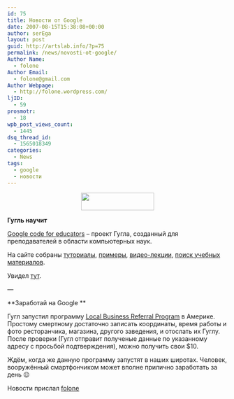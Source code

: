 ```yaml
---
id: 75
title: Новости от Google
date: 2007-08-15T15:38:08+00:00
author: serEga
layout: post
guid: http://artslab.info/?p=75
permalink: /news/novosti-ot-google/
Author Name:
  - folone
Author Email:
  - folone@gmail.com
Author Webpage:
  - http://folone.wordpress.com/
ljID:
  - 59
prosmotr:
  - 18
wpb_post_views_count:
  - 1445
dsq_thread_id:
  - 1565018349
categories:
  - News
tags:
  - google
  - новости
---
```

<center>
  <a href="http://artslab.info/wp-content/uploads/code_logo.gif"><img src="http://artslab.info/wp-content/uploads/code_logo.gif" alt="" title="code_logo" width="167" height="40" class="alignnone size-full wp-image-897" /></a>
</center>


  
**Гугль научит**
  
<a HREF="http://code.google.com/edu/">Google code for educators</a> &#8211; проект Гугла, созданный для преподавателей в области компьютерных наук.
  
На сайте собраны <a HREF="http://code.google.com/edu/tutorials.html">туториалы</a>, <a HREF="http://code.google.com/edu/samplecontent.html">примеры</a>, <a HREF="http://code.google.com/edu/videolectures.html">видео-лекции</a>, <a HREF="http://code.google.com/edu/curriculumsearch/index.html">поиск учебных материалов</a>.

Увидел <a HREF="http://linuxpeople.ru/2007/08/08/google-predlagaet-besplatno-uchebnuyu-programmu-po-kompyuternym-naukam/">тут</a>.

&#8212;

**Заработай на Google **

Гугл запустил программу <a HREF="http://www.google.com/services/local-business-referrals/about.html">Local Business Referral Program</a> в Америке. Простому смертному достаточно записать координаты, время работы и фото ресторанчика, магазина, другого заведения, и отослать их Гуглу. После проверки (Гугл отправит полученые данные по указанному адресу с просьбой подтверждения), можно получить свои $10.

Ждём, когда же данную программу запустят в наших широтах. Человек, вооружённый смартфончиком может вполне прилично заработать за день 😉

Новости прислал <a TARGET="_blank" HREF="http://folone.wordpress.com/">folone</a>